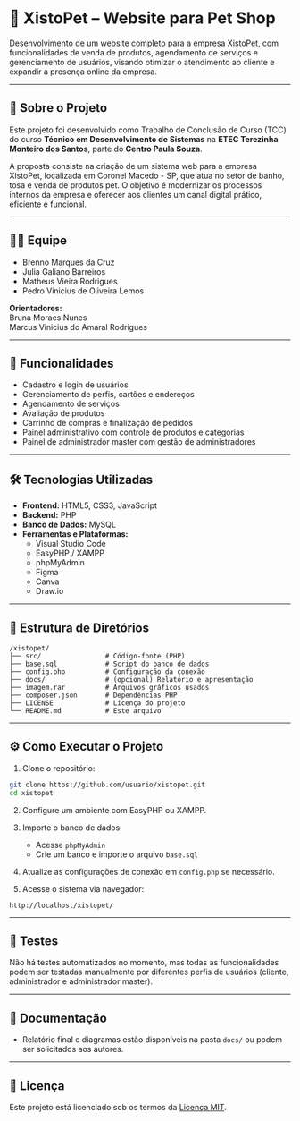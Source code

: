 
# 🐾 XistoPet – Website para Pet Shop

Desenvolvimento de um website completo para a empresa XistoPet, com funcionalidades de venda de produtos, agendamento de serviços e gerenciamento de usuários, visando otimizar o atendimento ao cliente e expandir a presença online da empresa.

---

## 📘 Sobre o Projeto

Este projeto foi desenvolvido como Trabalho de Conclusão de Curso (TCC) do curso **Técnico em Desenvolvimento de Sistemas** na **ETEC Terezinha Monteiro dos Santos**, parte do **Centro Paula Souza**.

A proposta consiste na criação de um sistema web para a empresa XistoPet, localizada em Coronel Macedo - SP, que atua no setor de banho, tosa e venda de produtos pet. O objetivo é modernizar os processos internos da empresa e oferecer aos clientes um canal digital prático, eficiente e funcional.

---

## 👨‍💻 Equipe

- Brenno Marques da Cruz  
- Julia Galiano Barreiros  
- Matheus Vieira Rodrigues  
- Pedro Vinicius de Oliveira Lemos  

**Orientadores:**  
Bruna Moraes Nunes  
Marcus Vinicius do Amaral Rodrigues

---

## 🚀 Funcionalidades

- Cadastro e login de usuários
- Gerenciamento de perfis, cartões e endereços
- Agendamento de serviços
- Avaliação de produtos
- Carrinho de compras e finalização de pedidos
- Painel administrativo com controle de produtos e categorias
- Painel de administrador master com gestão de administradores

---

## 🛠 Tecnologias Utilizadas

- **Frontend:** HTML5, CSS3, JavaScript  
- **Backend:** PHP  
- **Banco de Dados:** MySQL  
- **Ferramentas e Plataformas:**  
  - Visual Studio Code  
  - EasyPHP / XAMPP  
  - phpMyAdmin  
  - Figma  
  - Canva  
  - Draw.io

---

## 📂 Estrutura de Diretórios

```
/xistopet/
├── src/                # Código-fonte (PHP)
├── base.sql            # Script do banco de dados
├── config.php          # Configuração da conexão
├── docs/               # (opcional) Relatório e apresentação
├── imagem.rar          # Arquivos gráficos usados
├── composer.json       # Dependências PHP
├── LICENSE             # Licença do projeto
└── README.md           # Este arquivo
```

---

## ⚙️ Como Executar o Projeto

1. Clone o repositório:

```bash
git clone https://github.com/usuario/xistopet.git
cd xistopet
```

2. Configure um ambiente com EasyPHP ou XAMPP.

3. Importe o banco de dados:
   - Acesse `phpMyAdmin`
   - Crie um banco e importe o arquivo `base.sql`

4. Atualize as configurações de conexão em `config.php` se necessário.

5. Acesse o sistema via navegador:

```
http://localhost/xistopet/
```

---

## 🧪 Testes

Não há testes automatizados no momento, mas todas as funcionalidades podem ser testadas manualmente por diferentes perfis de usuários (cliente, administrador e administrador master).

---

## 📄 Documentação

- Relatório final e diagramas estão disponíveis na pasta `docs/` ou podem ser solicitados aos autores.

---

## 📜 Licença

Este projeto está licenciado sob os termos da [Licença MIT](LICENSE).

